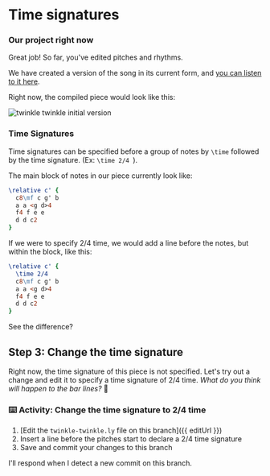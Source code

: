 # Time signatures

### Our project right now

Great job! So far, you've edited pitches and rhythms.

We have created a version of the song in its current form, and [you can listen to it here](https://gitmusical.github.io/notating-twinkle/2-rhythm).

Right now, the compiled piece would look like this:

![twinkle twinkle initial version](https://gitmusical.github.io/notating-twinkle/2-rhythm.png)

### Time Signatures

Time signatures can be specified before a group of notes by `\time` followed by the time signature. (Ex: `\time 2/4 `).

The main block of notes in our piece currently look like:

```ly
\relative c' {
  c8\mf c g' b
  a a <g d>4
  f4 f e e
  d d c2
}
```

If we were to specify 2/4 time, we would add a line before the notes, but within the block, like this:

```ly
\relative c' {
  \time 2/4
  c8\mf c g' b
  a a <g d>4
  f4 f e e
  d d c2
}
```

See the difference?

## Step 3: Change the time signature

Right now, the time signature of this piece is not specified. Let's try out a change and edit it to specify a time signature of 2/4 time. _What do you think will happen to the bar lines?_ 🧐

### :keyboard: Activity: Change the time signature to 2/4 time

1. [Edit the `twinkle-twinkle.ly` file on this branch]({{ editUrl }})
2. Insert a line before the pitches start to declare a 2/4 time signature
3. Save and commit your changes to this branch

I'll respond when I detect a new commit on this branch.